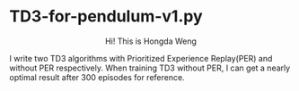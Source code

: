 # TD3-for-pendulum-v1.py
<div align=center>
​
Hi! This is Hongda Weng  
​
</div>

I write two TD3 algorithms with Prioritized Experience Replay(PER) and without PER respectively.
When training TD3 without PER, I can get a nearly optimal result after 300 episodes for reference.

